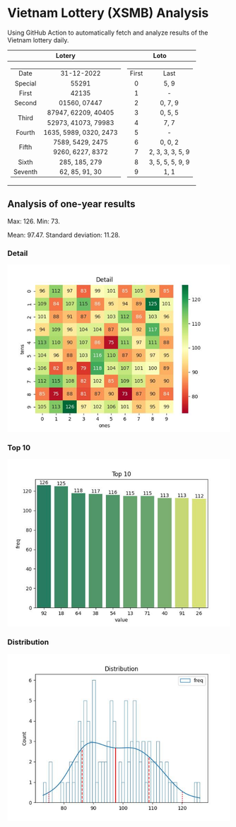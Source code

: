 # Vietnam Lottery (XSMB) Analysis

Using GitHub Action to automatically fetch and analyze results of the Vietnam lottery daily.

| Lotery      | Loto |
| :-----------: | :-----------: |
| <table><tr><td>Date</td><td>31-12-2022</td></tr><tr><td>Special</td><td>55291</td></tr><tr><td>First</td><td>42135</td></tr><tr><td>Second</td><td>01560, 07447</td></tr><tr><td rowspan="2">Third</td><td>87947, 62209, 40405</td></tr><tr><td>52973, 41073, 79983</td></tr><tr><td>Fourth</td><td>1635, 5989, 0320, 2473</td></tr><tr><td rowspan="2">Fifth</td><td>7589, 5429, 2475</td></tr><tr><td>9260, 6227, 8372</td></tr><tr><td>Sixth</td><td>285, 185, 279</td></tr><tr><td>Seventh</td><td>62, 85, 91, 30</td></tr></table> | <table><tr><td>First</td><td>Last</td></tr><tr><td>0</td><td>5, 9</td></tr><tr><td>1</td><td>-</td></tr><tr><td>2</td><td>0, 7, 9</td></tr><tr><td>3</td><td>0, 5, 5</td></tr><tr><td>4</td><td>7, 7</td></tr><tr><td>5</td><td>-</td></tr><tr><td>6</td><td>0, 0, 2</td></tr><tr><td>7</td><td>2, 3, 3, 3, 5, 9</td></tr><tr><td>8</td><td>3, 5, 5, 5, 9, 9</td></tr><tr><td>9</td><td>1, 1</td></tr></table> |

<h2>Analysis of one-year results</h2>

Max: 126. Min: 73.

Mean: 97.47. Standard deviation: 11.28.

<h3>Detail</h3>

![Detail](images/heatmap.jpg)

<h3>Top 10</h3>

![Top 10](images/top-10.jpg)

<h3>Distribution</h3>

![Distribution](images/distribution.jpg)